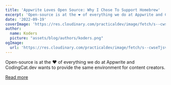 ```yaml
---
title: 'Appwrite Loves Open Source: Why I Chose To Support Homebrew'
excerpt: 'Open-source is at the ❤️ of everything we do at Appwrite and CodingCat.dev wants to provide the same environment for content creators.'
date: '2022-09-19'
coverImage: 'https://res.cloudinary.com/practicaldev/image/fetch/s--cwseTjsv--/c_imagga_scale,f_auto,fl_progressive,h_420,q_auto,w_1000/https://dev-to-uploads.s3.amazonaws.com/uploads/articles/ygiuvjiqpm95n9z2ual1.png'
author:
  name: Koders
  picture: "assets/blog/authors/koders.png"
ogImage:
  url: 'https://res.cloudinary.com/practicaldev/image/fetch/s--cwseTjsv--/c_imagga_scale,f_auto,fl_progressive,h_420,q_auto,w_1000/https://dev-to-uploads.s3.amazonaws.com/uploads/articles/ygiuvjiqpm95n9z2ual1.png'
---
```


Open-source is at the ❤️ of everything we do at Appwrite and CodingCat.dev wants to provide the same environment for content creators.

[Read more](https://dev.to/appwrite/appwrite-loves-open-source-why-i-chose-to-support-homebrew-h6i)
